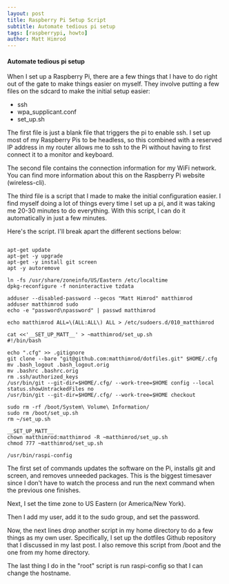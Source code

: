 ```yaml
---
layout: post
title: Raspberry Pi Setup Script
subtitle: Automate tedious pi setup
tags: [raspberrypi, howto]
author: Matt Himrod
---
```


#### Automate tedious pi setup

When I set up a Raspberry Pi, there are a few things that I have to do right out of the gate to make things easier on myself. They involve putting a few files on the sdcard to make the initial setup easier:

* ssh
* wpa_supplicant.conf
* set_up.sh

The first file is just a blank file that triggers the pi to enable ssh. I set up most of my Raspberry Pis to be headless, so this combined with a reserved IP address in my router allows me to ssh to the Pi without having to first connect it to a monitor and keyboard.

The second file contains the connection information for my WiFi network. You can find more information about this on the Raspberry Pi website (wireless-cli).

The third file is a script that I made to make the initial configuration easier. I find myself doing a lot of things every time I set up a pi, and it was taking me 20-30 minutes to do everything. With this script, I can do it automatically in just a few minutes.

Here's the script. I'll break apart the different sections below:


```#!/bin/bash

apt-get update
apt-get -y upgrade
apt-get -y install git screen
apt -y autoremove

ln -fs /usr/share/zoneinfo/US/Eastern /etc/localtime
dpkg-reconfigure -f noninteractive tzdata

adduser --disabled-password --gecos "Matt Himrod" matthimrod 
adduser matthimrod sudo
echo -e "password\npassword" | passwd matthimrod

echo matthimrod ALL=\(ALL:ALL\) ALL > /etc/sudoers.d/010_matthimrod

cat <<'__SET_UP_MATT__' > ~matthimrod/set_up.sh 
#!/bin/bash

echo ".cfg" >> .gitignore
git clone --bare "git@github.com:matthimrod/dotfiles.git" $HOME/.cfg
mv .bash_logout .bash_logout.orig
mv .bashrc .bashrc.orig
rm .ssh/authorized_keys
/usr/bin/git --git-dir=$HOME/.cfg/ --work-tree=$HOME config --local status.showUntrackedFiles no
/usr/bin/git --git-dir=$HOME/.cfg/ --work-tree=$HOME checkout

sudo rm -rf /boot/System\ Volume\ Information/
sudo rm /boot/set_up.sh
rm ~/set_up.sh

__SET_UP_MATT__
chown matthimrod:matthimrod -R ~matthimrod/set_up.sh
chmod 777 ~matthimrod/set_up.sh

/usr/bin/raspi-config
```

The first set of commands updates the software on the Pi, installs git and screen, and removes unneeded packages. This is the biggest timesaver since I don't have to watch the process and run the next command when the previous one finishes.

Next, I set the time zone to US Eastern (or America/New York).

Then I add my user, add it to the sudo group, and set the password.

Now, the next lines drop another script in my home directory to do a few things as my own user. Specifically, I set up the dotfiles Github repository that I discussed in my last post. I also remove this script from /boot and the one from my home directory.

The last thing I do in the "root" script is run raspi-config so that I can change the hostname.
